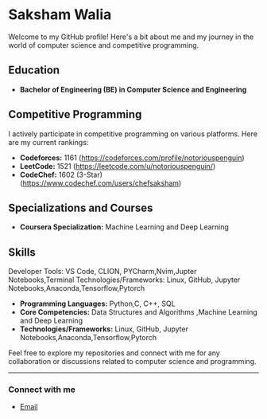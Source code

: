 # Saksham Walia

Welcome to my GitHub profile! Here's a bit about me and my journey in the world of computer science and competitive programming.

## Education

- **Bachelor of Engineering (BE) in Computer Science and Engineering**

## Competitive Programming

I actively participate in competitive programming on various platforms. Here are my current rankings:
- **Codeforces:** 1161 (https://codeforces.com/profile/notoriouspenguin)
- **LeetCode:** 1521  (https://leetcode.com/u/notoriouspenguin/)
- **CodeChef:** 1602 (3-Star)   (https://www.codechef.com/users/chefsaksham)

## Specializations and Courses

- **Coursera Specialization:** Machine Learning and Deep Learning

## Skills 
Developer Tools: VS Code, CLION, PYCharm,Nvim,Jupter Notebooks,Terminal
Technologies/Frameworks: Linux, GitHub, Jupyter Notebooks,Anaconda,Tensorflow,Pytorch

- **Programming Languages:**  Python,C, C++, SQL
- **Core Competencies:** Data Structures and Algorithms ,Machine Learning and Deep Learning
- **Technologies/Frameworks:** Linux, GitHub, Jupyter Notebooks,Anaconda,Tensorflow,Pytorch

Feel free to explore my repositories and connect with me for any collaboration or discussions related to computer science and programming.

---

### Connect with me

- [Email](walia.saksham.707@gmail.com)

